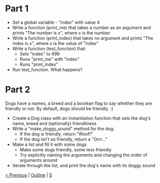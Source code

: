 # Part 1
* Set a global variable - "index" with value 4
* Write a function (print_me) that takes a number as an argument and prints "The number is x", where x is the number
* Write a function (print_index) that takes no argument and prints "The index is x", where x is the value of "index"
* Write a function (test_function) that:
    * Sets "index" to 999
    * Runs "print_me" with "index"
    * Runs "print_index"
* Run test_function. What happens?

# Part 2
Dogs have a names, a breed and a boolean flag to say whether they are friendly or not.
By default, dogs should be friendly. :)

* Create a Dog class with an instantiation function that sets the dog's name, breed and (optionally) friendliness 
* Write a "make_doggy_sound" method for the dog: 
    * If the dog is friendly, return "Woof!"
    * If the dog isn't so friendly, return a "Grrr..."
* Make a list and fill it with some dogs
  * Make some dogs friendly, some less friendly
  * Try explicitly naming the arguments and changing the order of arguments around
* Iterate through the list, and print the dog's name with its doggy sound

[< Previous](6-loops.md) | [Outline](../CourseOutline.md) | [S](../example-solutions/7-functions-classes.py)
